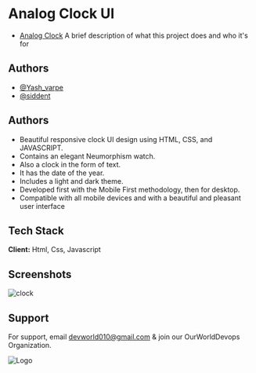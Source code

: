 # Analog Clock UI

- [Analog Clock](https://ourworlddevops.github.io/Analog_Clock/)
A brief description of what this project does and who it's for

## Authors

- [@Yash_varpe ](https://github.com/YashVarpe05)
- [@siddent ](https://github.com/emplooyee)

## Authors

- Beautiful responsive clock UI design using HTML, CSS, and JAVASCRIPT.
- Contains an elegant Neumorphism watch.
- Also a clock in the form of text.
- It has the date of the year.
- Includes a light and dark theme.
- Developed first with the Mobile First methodology, then for desktop.
- Compatible with all mobile devices and with a beautiful and pleasant user interface
 
 ## Tech Stack

**Client:** Html, Css, Javascript

## Screenshots
![clock](https://user-images.githubusercontent.com/104847857/226172747-058e7ecc-09aa-404f-9a89-25612eff471b.png)

## Support

For support, email devworld010@gmail.com & join our 
OurWorldDevops Organization.



![Logo](https://upload.wikimedia.org/wikipedia/commons/a/a7/React-icon.svg)






